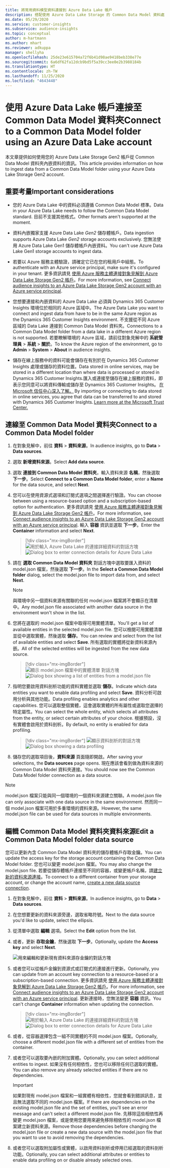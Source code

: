 ```yaml
---
title: 將常用資料模型資料連接到 Azure Data Lake 帳戶
description: 搭配使用 Azure Data Lake Storage 的 Common Data Model 資料處理。
ms.date: 05/29/2020
ms.service: customer-insights
ms.subservice: audience-insights
ms.topic: conceptual
author: m-hartmann
ms.author: mhart
ms.reviewer: adkuppa
manager: shellyha
ms.openlocfilehash: 25de23e615704a72f6b41d98ae9418beb338e77e
ms.sourcegitcommit: 6a6df62fa12dcb9bd5f5a39cc3ee0e2b3988184b
ms.translationtype: HT
ms.contentlocale: zh-TW
ms.lasthandoff: 11/25/2020
ms.locfileid: "4643448"
---
```

# <a name="connect-to-a-common-data-model-folder-using-an-azure-data-lake-account"></a><span data-ttu-id="80820-103">使用 Azure Data Lake 帳戶連接至 Common Data Model 資料夾</span><span class="sxs-lookup"><span data-stu-id="80820-103">Connect to a Common Data Model folder using an Azure Data Lake account</span></span>

<span data-ttu-id="80820-104">本文章提供如何使用您的 Azure Data Lake Storage Gen2 帳戶從 Common Data Model 資料夾內嵌資料的資訊。</span><span class="sxs-lookup"><span data-stu-id="80820-104">This article provides information on how to ingest data from a Common Data Model folder using your Azure Data Lake Storage Gen2 account.</span></span>

## <a name="important-considerations"></a><span data-ttu-id="80820-105">重要考量</span><span class="sxs-lookup"><span data-stu-id="80820-105">Important considerations</span></span>

- <span data-ttu-id="80820-106">您的 Azure Data Lake 中的資料必須遵循 Common Data Model 標準。</span><span class="sxs-lookup"><span data-stu-id="80820-106">Data in your Azure Data Lake needs to follow the Common Data Model standard.</span></span> <span data-ttu-id="80820-107">目前不支援其他格式。</span><span class="sxs-lookup"><span data-stu-id="80820-107">Other formats aren't supported at the moment.</span></span>

- <span data-ttu-id="80820-108">資料內嵌獨家支援 Azure Data Lake *Gen2* 儲存體帳戶。</span><span class="sxs-lookup"><span data-stu-id="80820-108">Data ingestion supports Azure Data Lake *Gen2* storage accounts exclusively.</span></span> <span data-ttu-id="80820-109">您無法使用 Azure Data Lake Gen1 儲存體帳戶內嵌資料。</span><span class="sxs-lookup"><span data-stu-id="80820-109">You can't use Azure Data Lake Gen1 storage accounts to ingest data.</span></span>

- <span data-ttu-id="80820-110">若要以 Azure 服務主體驗證，請確定它已在您的租用戶中組態。</span><span class="sxs-lookup"><span data-stu-id="80820-110">To authenticate with an Azure service principal, make sure it's configured in your tenant.</span></span> <span data-ttu-id="80820-111">更多資訊請見 [使用 Azure 服務主體連接對象見解到 Azure Data Lake Storage Gen2 帳戶](connect-service-principal.md)。</span><span class="sxs-lookup"><span data-stu-id="80820-111">For more information, see [Connect audience insights to an Azure Data Lake Storage Gen2 account with an Azure service principal](connect-service-principal.md).</span></span>

- <span data-ttu-id="80820-112">您想要連接和內嵌資料的 Azure Data Lake 必須與 Dynamics 365 Customer Insights 環境位於相同的 Azure 區域中。</span><span class="sxs-lookup"><span data-stu-id="80820-112">The Azure Data Lake you want to connect and ingest data from have to be in the same Azure region as the Dynamics 365 Customer Insights environment.</span></span> <span data-ttu-id="80820-113">不支援從不同 Azure 區域的 Data Lake 連接到 Common Data Model 資料夾。</span><span class="sxs-lookup"><span data-stu-id="80820-113">Connections to a Common Data Model folder from a data lake in a different Azure region is not supported.</span></span> <span data-ttu-id="80820-114">若要瞭解環境的 Azure 區域，請前往對象見解中的 **系統管理員** > **系統** > **關於**。</span><span class="sxs-lookup"><span data-stu-id="80820-114">To know the Azure region of the environment, go to **Admin** > **System** > **About** in audience insights.</span></span>

- <span data-ttu-id="80820-115">儲存在線上服務中的資料可能會儲存在有別於在 Dynamics 365 Customer Insights 處理或儲存的資料位置。</span><span class="sxs-lookup"><span data-stu-id="80820-115">Data stored in online services, may be stored in a different location than where data is processed or stored in Dynamics 365 Customer Insights.</span></span><span data-ttu-id="80820-116">匯入或連接至儲存在線上服務的資料，即表示您同意可以將資料傳輸或儲存至 Dynamics 365 Customer Insights。 [在 Microsoft 信任中心深入了解。](https://www.microsoft.com/trust-center)</span><span class="sxs-lookup"><span data-stu-id="80820-116"> By importing or connecting to data stored in online services, you agree that data can be transferred to and stored with Dynamics 365 Customer Insights. [Learn more at the Microsoft Trust Center.](https://www.microsoft.com/trust-center)</span></span>

## <a name="connect-to-a-common-data-model-folder"></a><span data-ttu-id="80820-117">連線至 Common Data Model 資料夾</span><span class="sxs-lookup"><span data-stu-id="80820-117">Connect to a Common Data Model folder</span></span>

1. <span data-ttu-id="80820-118">在對象見解中，前往 **資料** > **資料來源**。</span><span class="sxs-lookup"><span data-stu-id="80820-118">In audience insights, go to **Data** > **Data sources**.</span></span>

1. <span data-ttu-id="80820-119">選取 **新增資料來源**。</span><span class="sxs-lookup"><span data-stu-id="80820-119">Select **Add data source**.</span></span>

1. <span data-ttu-id="80820-120">選取 **連接到 Common Data Model 資料夾**，輸入資料來源 **名稱**，然後選取 **下一步**。</span><span class="sxs-lookup"><span data-stu-id="80820-120">Select **Connect to a Common Data Model folder**, enter a **Name** for the data source, and select **Next**.</span></span>

1. <span data-ttu-id="80820-121">您可以在使用資源式選項和訂閱式選項之間選擇進行驗證。</span><span class="sxs-lookup"><span data-stu-id="80820-121">You can choose between using a resource-based option and a subscription-based option for authentication.</span></span> <span data-ttu-id="80820-122">更多資訊請見 [使用 Azure 服務主體連接對象見解到 Azure Data Lake Storage Gen2 帳戶](connect-service-principal.md)。</span><span class="sxs-lookup"><span data-stu-id="80820-122">For more information, see [Connect audience insights to an Azure Data Lake Storage Gen2 account with an Azure service principal](connect-service-principal.md).</span></span> <span data-ttu-id="80820-123">輸入 **容器** 資訊並選取 **下一步**。</span><span class="sxs-lookup"><span data-stu-id="80820-123">Enter the **Container** information and select **Next**.</span></span>
   > [!div class="mx-imgBorder"]
   > <span data-ttu-id="80820-124">![用於輸入 Azure Data Lake 的連接詳細資料的對話方塊](media/enter-new-storage-details.png)</span><span class="sxs-lookup"><span data-stu-id="80820-124">![Dialog box to enter connection details for Azure Data Lake](media/enter-new-storage-details.png)</span></span>

1. <span data-ttu-id="80820-125">請在 **選取 Common Data Model 資料夾** 對話方塊中選取要匯入資料的 model.json 檔案，然後選取 **下一步**。</span><span class="sxs-lookup"><span data-stu-id="80820-125">In the **Select a Common Data Model folder** dialog, select the model.json file to import data from, and select **Next**.</span></span>
   > [!NOTE]
   > <span data-ttu-id="80820-126">與環境中另一個資料來源有關聯的任何 model.json 檔案將不會顯示在清單中。</span><span class="sxs-lookup"><span data-stu-id="80820-126">Any model.json file associated with another data source in the environment won't show in the list.</span></span>

1. <span data-ttu-id="80820-127">您將在選取的 model.json 檔案中取得可用實體清單。</span><span class="sxs-lookup"><span data-stu-id="80820-127">You'll get a list of available entities in the selected model.json file.</span></span> <span data-ttu-id="80820-128">您可以檢閱可用實體清單並從中選取實體，然後選取 **儲存**。</span><span class="sxs-lookup"><span data-stu-id="80820-128">You can review and select from the list of available entities and select **Save**.</span></span> <span data-ttu-id="80820-129">所有選取的實體將從新資料來源內嵌。</span><span class="sxs-lookup"><span data-stu-id="80820-129">All of the selected entities will be ingested from the new data source.</span></span>
   > [!div class="mx-imgBorder"]
   > <span data-ttu-id="80820-130">![顯示 model.json 檔案中的實體清單 對話方塊](media/review-entities.png)</span><span class="sxs-lookup"><span data-stu-id="80820-130">![Dialog box showing a list of entities from a model.json file](media/review-entities.png)</span></span>

8. <span data-ttu-id="80820-131">指明您要啟用資料剖析功能的資料實體並選取 **儲存**。</span><span class="sxs-lookup"><span data-stu-id="80820-131">Indicate which data entities you want to enable data profiling and select **Save**.</span></span> <span data-ttu-id="80820-132">資料分析可啟用分析與其他功能。</span><span class="sxs-lookup"><span data-stu-id="80820-132">Data profiling enables analytics and other capabilities.</span></span> <span data-ttu-id="80820-133">您可以選取整個實體，這會選取實體的所有屬性或選取您選擇的特定屬性。</span><span class="sxs-lookup"><span data-stu-id="80820-133">You can select the whole entity, which selects all attributes from the entity, or select certain attributes of your choice.</span></span> <span data-ttu-id="80820-134">根據預設，沒有實體會啟用於資料剖析。</span><span class="sxs-lookup"><span data-stu-id="80820-134">By default, no entity is enabled for data profiling.</span></span>
   > [!div class="mx-imgBorder"]
   > <span data-ttu-id="80820-135">![顯示資料剖析的對話方塊](media/dataprofiling-entities.png)</span><span class="sxs-lookup"><span data-stu-id="80820-135">![Dialog box showing a data profiling](media/dataprofiling-entities.png)</span></span>

9. <span data-ttu-id="80820-136">儲存您的選取項目後，**資料來源** 頁面隨即開啟。</span><span class="sxs-lookup"><span data-stu-id="80820-136">After saving your selections, the **Data sources** page opens.</span></span> <span data-ttu-id="80820-137">現在應該會看到做為資料來源的 Common Data Model 資料夾連接。</span><span class="sxs-lookup"><span data-stu-id="80820-137">You should now see the Common Data Model folder connection as a data source.</span></span>

> [!NOTE]
> <span data-ttu-id="80820-138">model.json 檔案只能與同一個環境的一個資料來源建立關聯。</span><span class="sxs-lookup"><span data-stu-id="80820-138">A model.json file can only associate with one data source in the same environment.</span></span> <span data-ttu-id="80820-139">然而同一個 model.json 檔案可用於多重環境的資料來源。</span><span class="sxs-lookup"><span data-stu-id="80820-139">However, the same model.json file can be used for data sources in multiple environments.</span></span>

## <a name="edit-a-common-data-model-folder-data-source"></a><span data-ttu-id="80820-140">編輯 Common Data Model 資料夾資料來源</span><span class="sxs-lookup"><span data-stu-id="80820-140">Edit a Common Data Model folder data source</span></span>

<span data-ttu-id="80820-141">您可以更新內含 Common Data Model 資料夾的儲存體帳戶存取金鑰。</span><span class="sxs-lookup"><span data-stu-id="80820-141">You can update the access key for the storage account containing the Common Data Model folder.</span></span> <span data-ttu-id="80820-142">您也可以變更 model.json 檔案。</span><span class="sxs-lookup"><span data-stu-id="80820-142">You may also change the model.json file.</span></span> <span data-ttu-id="80820-143">若要從儲存體帳戶連接至不同的容器，或變更帳戶名稱，請[建立新的資料來源連接](#connect-to-a-common-data-model-folder)。</span><span class="sxs-lookup"><span data-stu-id="80820-143">To connect to a different container from your storage account, or change the account name, [create a new data source connection](#connect-to-a-common-data-model-folder).</span></span>

1. <span data-ttu-id="80820-144">在對象見解中，前往 **資料** > **資料來源**。</span><span class="sxs-lookup"><span data-stu-id="80820-144">In audience insights, go to **Data** > **Data sources**.</span></span>

2. <span data-ttu-id="80820-145">在您想要更新的資料來源旁邊，選取省略符號。</span><span class="sxs-lookup"><span data-stu-id="80820-145">Next to the data source you'd like to update, select the ellipsis.</span></span>

3. <span data-ttu-id="80820-146">從清單中選取 **編輯** 選項。</span><span class="sxs-lookup"><span data-stu-id="80820-146">Select the **Edit** option from the list.</span></span>

4. <span data-ttu-id="80820-147">或者，更新 **存取金鑰**，然後選取 **下一步**。</span><span class="sxs-lookup"><span data-stu-id="80820-147">Optionally, update the **Access key** and select **Next**.</span></span>

   ![用來編輯和更新現有資料來源存金鑰的對話方塊](media/edit-access-key.png)

5. <span data-ttu-id="80820-149">或者您可以從帳戶金鑰到資源式或訂閱式的連接進行更新。</span><span class="sxs-lookup"><span data-stu-id="80820-149">Optionally, you can update from an account key connection to a resource-based or a subscription-based connection.</span></span> <span data-ttu-id="80820-150">更多資訊請見 [使用 Azure 服務主體連接對象見解到 Azure Data Lake Storage Gen2 帳戶](connect-service-principal.md)。</span><span class="sxs-lookup"><span data-stu-id="80820-150">For more information, see [Connect audience insights to an Azure Data Lake Storage Gen2 account with an Azure service principal](connect-service-principal.md).</span></span> <span data-ttu-id="80820-151">更新連接時，您無法變更 **容器** 資訊。</span><span class="sxs-lookup"><span data-stu-id="80820-151">You can't change **Container** information when updating the connection.</span></span>
   > [!div class="mx-imgBorder"]
   > <span data-ttu-id="80820-152">![用於輸入 Azure Data Lake 的連接詳細資料的對話方塊](media/enter-existing-storage-details.png)</span><span class="sxs-lookup"><span data-stu-id="80820-152">![Dialog box to enter connection details for Azure Data Lake](media/enter-existing-storage-details.png)</span></span>

6. <span data-ttu-id="80820-153">或者，從容器選擇包含一組不同實體的不同 model.json 檔案。</span><span class="sxs-lookup"><span data-stu-id="80820-153">Optionally, choose a different model.json file with a different set of entities from the container.</span></span>

7. <span data-ttu-id="80820-154">或者您可以選取要內嵌的附加實體。</span><span class="sxs-lookup"><span data-stu-id="80820-154">Optionally, you can select additional entities to ingest.</span></span> <span data-ttu-id="80820-155">如果沒有任何相依性，您也可以移除任何已選取的實體。</span><span class="sxs-lookup"><span data-stu-id="80820-155">You can also remove any already selected entities if there are no dependencies.</span></span>

   > [!IMPORTANT]
   > <span data-ttu-id="80820-156">如果對現有 model.json 檔案和一組實體有相依性，您就會看到錯誤訊息，並且無法選取不同的 model.json 檔案。</span><span class="sxs-lookup"><span data-stu-id="80820-156">If there are dependencies on the existing model.json file and the set of entities, you'll see an error message and can't select a different model.json file.</span></span> <span data-ttu-id="80820-157">先移除這些相依性再變更 model.json 檔案，或是使用您要用來避免移除相依性的 model.json 檔案建立新資料來源。</span><span class="sxs-lookup"><span data-stu-id="80820-157">Remove those dependencies before changing the model.json file or create a new data source with the model.json file that you want to use to avoid removing the dependencies.</span></span>

8. <span data-ttu-id="80820-158">或者您可以選取附加屬性或實體，以啟用資料剖析或停用已經選取的資料剖析功能。</span><span class="sxs-lookup"><span data-stu-id="80820-158">Optionally, you can select additional attributes or entities to enable data profiling on or disable already selected ones.</span></span>   
